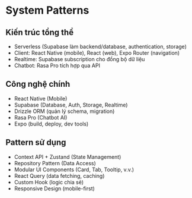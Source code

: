 # System Patterns

## Kiến trúc tổng thể
- Serverless (Supabase làm backend/database, authentication, storage)
- Client: React Native (mobile), React (web), Expo Router (navigation)
- Realtime: Supabase subscription cho đồng bộ dữ liệu
- Chatbot: Rasa Pro tích hợp qua API

## Công nghệ chính
- React Native (Mobile)
- Supabase (Database, Auth, Storage, Realtime)
- Drizzle ORM (quản lý schema, migration)
- Rasa Pro (Chatbot AI)
- Expo (build, deploy, dev tools)

## Pattern sử dụng
- Context API + Zustand (State Management)
- Repository Pattern (Data Access)
- Modular UI Components (Card, Tab, Tooltip, v.v.)
- React Query (data fetching, caching)
- Custom Hook (logic chia sẻ)
- Responsive Design (mobile-first)
